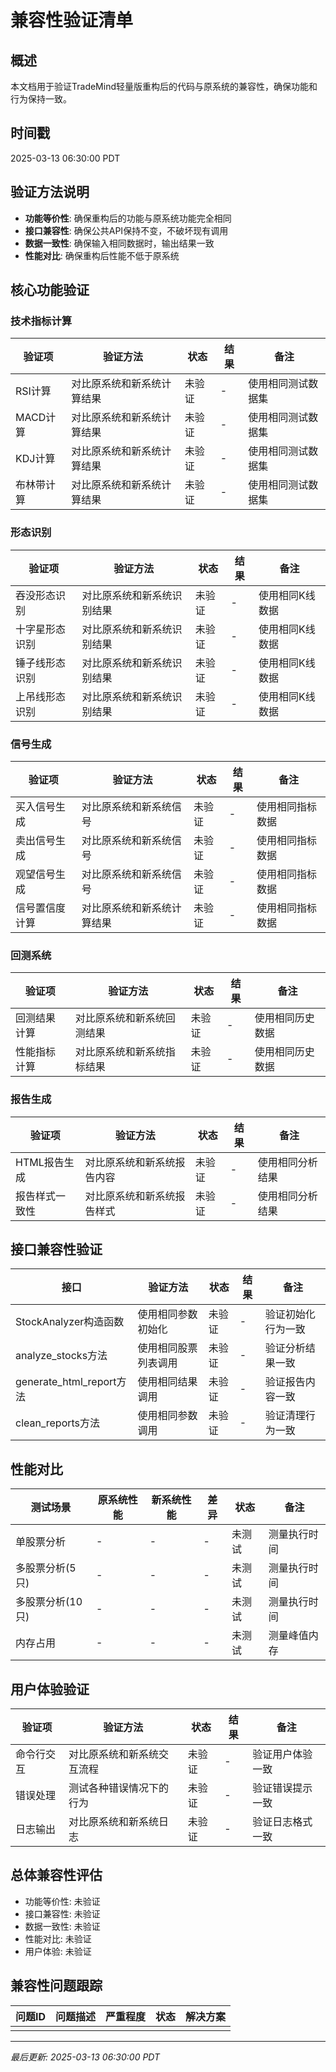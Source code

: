 # 兼容性验证清单

## 概述
本文档用于验证TradeMind轻量版重构后的代码与原系统的兼容性，确保功能和行为保持一致。

## 时间戳
<!-- 使用generate_timestamp.py生成 -->
2025-03-13 06:30:00 PDT

## 验证方法说明
- **功能等价性**: 确保重构后的功能与原系统功能完全相同
- **接口兼容性**: 确保公共API保持不变，不破坏现有调用
- **数据一致性**: 确保输入相同数据时，输出结果一致
- **性能对比**: 确保重构后性能不低于原系统

## 核心功能验证

### 技术指标计算

| 验证项 | 验证方法 | 状态 | 结果 | 备注 |
|-------|---------|------|------|------|
| RSI计算 | 对比原系统和新系统计算结果 | 未验证 | - | 使用相同测试数据集 |
| MACD计算 | 对比原系统和新系统计算结果 | 未验证 | - | 使用相同测试数据集 |
| KDJ计算 | 对比原系统和新系统计算结果 | 未验证 | - | 使用相同测试数据集 |
| 布林带计算 | 对比原系统和新系统计算结果 | 未验证 | - | 使用相同测试数据集 |

### 形态识别

| 验证项 | 验证方法 | 状态 | 结果 | 备注 |
|-------|---------|------|------|------|
| 吞没形态识别 | 对比原系统和新系统识别结果 | 未验证 | - | 使用相同K线数据 |
| 十字星形态识别 | 对比原系统和新系统识别结果 | 未验证 | - | 使用相同K线数据 |
| 锤子线形态识别 | 对比原系统和新系统识别结果 | 未验证 | - | 使用相同K线数据 |
| 上吊线形态识别 | 对比原系统和新系统识别结果 | 未验证 | - | 使用相同K线数据 |

### 信号生成

| 验证项 | 验证方法 | 状态 | 结果 | 备注 |
|-------|---------|------|------|------|
| 买入信号生成 | 对比原系统和新系统信号 | 未验证 | - | 使用相同指标数据 |
| 卖出信号生成 | 对比原系统和新系统信号 | 未验证 | - | 使用相同指标数据 |
| 观望信号生成 | 对比原系统和新系统信号 | 未验证 | - | 使用相同指标数据 |
| 信号置信度计算 | 对比原系统和新系统计算结果 | 未验证 | - | 使用相同指标数据 |

### 回测系统

| 验证项 | 验证方法 | 状态 | 结果 | 备注 |
|-------|---------|------|------|------|
| 回测结果计算 | 对比原系统和新系统回测结果 | 未验证 | - | 使用相同历史数据 |
| 性能指标计算 | 对比原系统和新系统指标结果 | 未验证 | - | 使用相同历史数据 |

### 报告生成

| 验证项 | 验证方法 | 状态 | 结果 | 备注 |
|-------|---------|------|------|------|
| HTML报告生成 | 对比原系统和新系统报告内容 | 未验证 | - | 使用相同分析结果 |
| 报告样式一致性 | 对比原系统和新系统报告样式 | 未验证 | - | 使用相同分析结果 |

## 接口兼容性验证

| 接口 | 验证方法 | 状态 | 结果 | 备注 |
|------|---------|------|------|------|
| StockAnalyzer构造函数 | 使用相同参数初始化 | 未验证 | - | 验证初始化行为一致 |
| analyze_stocks方法 | 使用相同股票列表调用 | 未验证 | - | 验证分析结果一致 |
| generate_html_report方法 | 使用相同结果调用 | 未验证 | - | 验证报告内容一致 |
| clean_reports方法 | 使用相同参数调用 | 未验证 | - | 验证清理行为一致 |

## 性能对比

| 测试场景 | 原系统性能 | 新系统性能 | 差异 | 状态 | 备注 |
|---------|-----------|-----------|------|------|------|
| 单股票分析 | - | - | - | 未测试 | 测量执行时间 |
| 多股票分析(5只) | - | - | - | 未测试 | 测量执行时间 |
| 多股票分析(10只) | - | - | - | 未测试 | 测量执行时间 |
| 内存占用 | - | - | - | 未测试 | 测量峰值内存 |

## 用户体验验证

| 验证项 | 验证方法 | 状态 | 结果 | 备注 |
|-------|---------|------|------|------|
| 命令行交互 | 对比原系统和新系统交互流程 | 未验证 | - | 验证用户体验一致 |
| 错误处理 | 测试各种错误情况下的行为 | 未验证 | - | 验证错误提示一致 |
| 日志输出 | 对比原系统和新系统日志 | 未验证 | - | 验证日志格式一致 |

## 总体兼容性评估
- 功能等价性: 未验证
- 接口兼容性: 未验证
- 数据一致性: 未验证
- 性能对比: 未验证
- 用户体验: 未验证

## 兼容性问题跟踪

| 问题ID | 问题描述 | 严重程度 | 状态 | 解决方案 |
|--------|---------|---------|------|---------|
| | | | | |

---
*最后更新: 2025-03-13 06:30:00 PDT* 